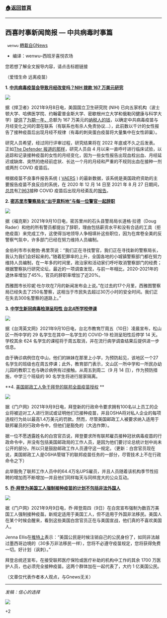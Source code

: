 ###  [:house:返回首頁](https://github.com/ourhimalayas/txt)
---


## 西喜时事新闻简报 — 中共病毒时事篇
` wenwu` [轉載自GNews](https://gnews.org/zh-hans/1524874/)

- 编译：wenwu–西班牙喜悦农场


您若想了解全文报导内容，请点击标题链接

（爱惜生命 远离疫苗）

**1. [中共病毒疫苗会导致月经改变吗？NIH 拨款 167 万美元研究](https://childrenshealthdefense.org/defender/covid-vaccines-menstrual-changes-nih-awards-grants-study/)**

![](https://assets.gnews.org/wp-content/uploads/2021/09/unknown-16-2.png)

据《捍卫者》2021年9月8日电，美国国立卫生研究院 (NIH) 已向五家机构（波士顿大学、哈佛医学院、约翰霍普金斯大学、密歇根州立大学和俄勒冈健康与科学大学）[提供](https://www.nichd.nih.gov/newsroom/news/083021-COVID-19-vaccination-menstruation)了[为期一年、](https://www.nichd.nih.gov/newsroom/news/083021-COVID-19-vaccination-menstruation)总额为 167 万美元的[纳税人的钱](https://www.nichd.nih.gov/newsroom/news/083021-COVID-19-vaccination-menstruation)，以确定中共病毒疫苗与月经变化之间的潜在联系（有联系也有杀人免责协议…），此前数以千计的女性报告了接种疫苗后出现月经不规律（有毒的刺突蛋白疫苗将大量集中在女性卵巢）。

研究人员希望，经过同行评审过程，研究结果将在 2022 年底或不久之后发表。正如[The Defender 报道的那样](https://childrenshealthdefense.org/defender/covid-vaccines-disrupt-womens-menstrual-cycles/)，研究人员自 4 月以来一直呼吁进行临床试验，以追踪和记录接种疫苗的女性的月经变化，因为一些女性报告出现血栓出血、月经延迟或缺席、突然的绝经前症状、长达一个月的月经和严重的不规则出血在接种一剂或两剂 COVID 疫苗后。

根据疫苗不良事件报告系统 ( [VAERS](https://vaers.hhs.gov/) ) 的最新数据，该系统是美国政府资助的主要报告疫苗不良反应的系统，在 2020 年 12 月 14 日至 2021 年 8 月 27 日期间，[总共](https://medalerts.org/vaersdb/findfield.php?TABLE=ON&amp;GROUP1=AGE&amp;EVENTS=ON&amp;SYMPTOMS%5B%5D=Amenorrhoea+%2810001928%29&amp;SYMPTOMS%5B%5D=Dysmenorrhoea+%2810013935%29&amp;SYMPTOMS%5B%5D=Menopausal+disorder+%2810058825%29&amp;SYMPTOMS%5B%5D=Menopausal+symptoms+%2810027304%29&amp;SYMPTOMS%5B%5D=Menopause+%2810027308%29&amp;SYMPTOMS%5B%5D=Menopause+delayed+%2810027310%29&amp;SYMPTOMS%5B%5D=Menstrual+discomfort+%2810056344%29&amp;SYMPTOMS%5B%5D=Menstrual+disorder+%2810027327%29&amp;SYMPTOMS%5B%5D=Menstruation+delayed+%2810027336%29&amp;SYMPTOMS%5B%5D=Menstruation+irregular+%2810027339%29&amp;VAX=COVID19)有[7,963](https://medalerts.org/vaersdb/findfield.php?TABLE=ON&amp;GROUP1=AGE&amp;EVENTS=ON&amp;SYMPTOMS%5B%5D=Amenorrhoea+%2810001928%29&amp;SYMPTOMS%5B%5D=Dysmenorrhoea+%2810013935%29&amp;SYMPTOMS%5B%5D=Menopausal+disorder+%2810058825%29&amp;SYMPTOMS%5B%5D=Menopausal+symptoms+%2810027304%29&amp;SYMPTOMS%5B%5D=Menopause+%2810027308%29&amp;SYMPTOMS%5B%5D=Menopause+delayed+%2810027310%29&amp;SYMPTOMS%5B%5D=Menstrual+discomfort+%2810056344%29&amp;SYMPTOMS%5B%5D=Menstrual+disorder+%2810027327%29&amp;SYMPTOMS%5B%5D=Menstruation+delayed+%2810027336%29&amp;SYMPTOMS%5B%5D=Menstruation+irregular+%2810027339%29&amp;VAX=COVID19)接种 COVID 疫苗后出现月经紊乱的[报告](https://medalerts.org/vaersdb/findfield.php?TABLE=ON&amp;GROUP1=AGE&amp;EVENTS=ON&amp;SYMPTOMS%5B%5D=Amenorrhoea+%2810001928%29&amp;SYMPTOMS%5B%5D=Dysmenorrhoea+%2810013935%29&amp;SYMPTOMS%5B%5D=Menopausal+disorder+%2810058825%29&amp;SYMPTOMS%5B%5D=Menopausal+symptoms+%2810027304%29&amp;SYMPTOMS%5B%5D=Menopause+%2810027308%29&amp;SYMPTOMS%5B%5D=Menopause+delayed+%2810027310%29&amp;SYMPTOMS%5B%5D=Menstrual+discomfort+%2810056344%29&amp;SYMPTOMS%5B%5D=Menstrual+disorder+%2810027327%29&amp;SYMPTOMS%5B%5D=Menstruation+delayed+%2810027336%29&amp;SYMPTOMS%5B%5D=Menstruation+irregular+%2810027339%29&amp;VAX=COVID19)。

**2. [密苏里市警察局长“出乎意料地”与每一位警官一起辞职](https://www.foxnews.com/us/missouri-city-police-chief-officers-resign)**

![](https://assets.gnews.org/wp-content/uploads/2021/09/unknown-17-2.png)

据《福克斯》2021年9月10日电，密苏里州的石头县警局局长道格·拉德（Doug Rader）和他的所有警员都提出了辞职，理由包括薪资水平和没有合适的工具（拒绝疫苗）来完成工作，这使得当地领导人争相填补这些职位，因为在席卷全美的反警察气氛中，许多部门已经在努力维持人员编制。

金伯利市市长鲍勃·弗里茨说：“我们正在寻找警官，我们正在寻找新的警察局长，我认为我们会好起来的。”随着犯罪率的上升，全国各地的小城镇警察部门都在努力维持人员编制，在一年多的时间里，政治家和活动家们呼吁取消警察部门的经费；根据警察执行研究论坛，最近的一项调查发现，与前一年相比，2020-2021年的退休率增加了45%，官员的辞职率增加了近20%。

西雅图市长珍妮·杜尔坎在7月的新闻发布会上说。”在过去的17个月里，西雅图警察局已经失去了250名警察，这相当于市民失去超过30万小时的安全时间。我们正在失去300名警察的道路上。”

**3. [中学生新冠病毒检测呈阳性 台北4所学校停课](https://www.taiwannews.com.tw/en/news/4284236)**

![](https://assets.gnews.org/wp-content/uploads/2021/09/unknown-18-1.png)

据《台湾英文网》2021年9月10日电，台北市教育厅周五（10日）凌晨宣布，松山区一所中学的 29 名学生在其中一名学生的 COVID-19 检测呈阳性后停学 14 天。学校其余 624 名学生的课程将于周五取消，并在流行病学调查结果后提供进一步信息。

由于确诊病例住在中山，他们的妹妹在那里上小学，为预防起见，该地区一个27名学生的班级也在周五停课；此外，教育部门表示，文山区一所中学和一所民办幼儿园的教职工也与确诊病例有过接触。从周五到周二（9 月 14 日），作为预防措施，中学三个班级的 90 名学生将进行居家隔离。

**4. [美国邮政工人免于拜登的联邦全面疫苗授权](https://www.thegatewaypundit.com/2021/09/report-us-postal-workers-exempt-bidens-federal-vax-mandate-private-businesses-face-14000-fine-per-violation/) **

![](https://assets.gnews.org/wp-content/uploads/2021/09/unknown-19-1.png)

据《门户网》2021年9月9日电，拜登新的行政命令要求拥有100名以上员工的企业将被迫对工人进行测试或证明他们已接种疫苗，并且OSHA将对私人企业的每项违规行为处以最高1.4万美元的罚款。然而，尽管美国邮政工人被要求纳入适用于联邦雇员的行政命令中，但他们是豁免的（大选作弊）。

据一位不愿透露姓名的白宫官员说，拜登要求所有联邦雇员接种冠状病毒疫苗的行政命令中，并没有包括美国邮政局的工作人员，是因为他们要讨论总统计划中尚未公开的部分。所以只是鼓励邮政工作人员遵守这一规定。（更新：白宫官员现在说，美国邮政工人是OSHA管辖下的联邦疫苗任务的一部分，尽管技术上不在行政命令之下）

此举豁免了联邦工作人员中的64.4万名UPS雇员，并且人员随着该机构季节性招聘的增加而不断增加—并且他们同样每天与同样庞大的公众互动。

**5. [乔·拜登为美国工人强制接种疫苗的计划不包括非法外国人](https://www.thegatewaypundit.com/2021/09/joe-bidens-plan-forced-vaccinations-american-workers-not-include-illegal-aliens/)**

![](https://assets.gnews.org/wp-content/uploads/2021/09/unknown-20-1.png)

据《门户网》2021年9月9日电，乔·拜登周四（9日）在白宫宣布强制为数百万美国工人强制接种疫苗。新规定适用于美国工人，但不适用于外国非法移民。美国人在某个时候会醒来，看到这些美国白宫官员正在与美国宣战，他们真的不喜欢美国人。

Jenna Ellis在[推特上](https://twitter.com/JennaEllisEsq/status/1436157699801038850?s=20)表示：“美国公民是时候注销自己的公民身份了，如同非法越过墨西哥边境的（30多万非法移民一样），您将不必遵守疫苗规定，您将获得免费一切。好计划（讽刺）。”

拜登总统还宣布，在接受联邦医疗保险或医疗补助的机构中工作的其余 1700 万医护人员，也必须完全接种疫苗。这两个群体加在一起代表了，大约 1 亿美国公民。

（文章仅代表作者本人观点，与Gnews无关）

* * *

*发稿：信心的选择*

![](https://assets.gnews.org/wp-content/uploads/2021/08/GNEWS_CH.-2.jpeg)

+2
